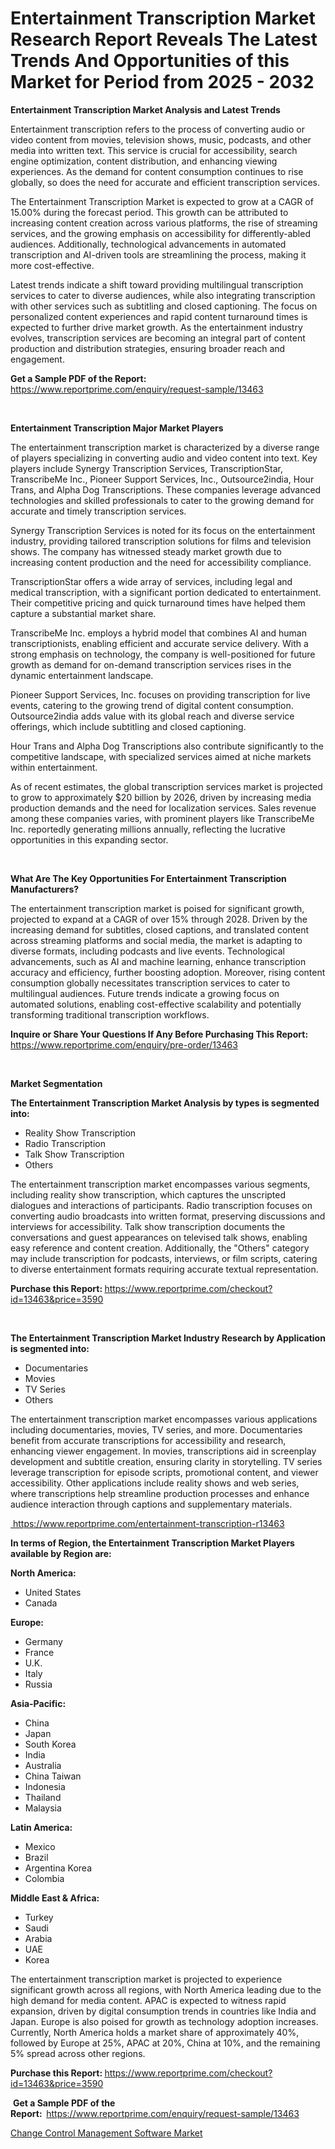<p><h1>Entertainment Transcription Market Research Report Reveals The Latest Trends And Opportunities of this Market for Period from 2025 - 2032</h1></p><p><strong>Entertainment Transcription Market Analysis and Latest Trends</strong></p>
<p><p>Entertainment transcription refers to the process of converting audio or video content from movies, television shows, music, podcasts, and other media into written text. This service is crucial for accessibility, search engine optimization, content distribution, and enhancing viewing experiences. As the demand for content consumption continues to rise globally, so does the need for accurate and efficient transcription services.</p><p>The Entertainment Transcription Market is expected to grow at a CAGR of 15.00% during the forecast period. This growth can be attributed to increasing content creation across various platforms, the rise of streaming services, and the growing emphasis on accessibility for differently-abled audiences. Additionally, technological advancements in automated transcription and AI-driven tools are streamlining the process, making it more cost-effective.</p><p>Latest trends indicate a shift toward providing multilingual transcription services to cater to diverse audiences, while also integrating transcription with other services such as subtitling and closed captioning. The focus on personalized content experiences and rapid content turnaround times is expected to further drive market growth. As the entertainment industry evolves, transcription services are becoming an integral part of content production and distribution strategies, ensuring broader reach and engagement.</p></p>
<p><strong>Get a Sample PDF of the Report:&nbsp;</strong> <a href="https://www.reportprime.com/enquiry/request-sample/13463?utm_campaign=2193&utm_medium=2&utm_source=Github&utm_content=ia&utm_term=20032025&utm_id=entertainment-transcription">https://www.reportprime.com/enquiry/request-sample/13463</a></p>
<p>&nbsp;</p>
<p><strong>Entertainment Transcription Major Market Players</strong></p>
<p><p>The entertainment transcription market is characterized by a diverse range of players specializing in converting audio and video content into text. Key players include Synergy Transcription Services, TranscriptionStar, TranscribeMe Inc., Pioneer Support Services, Inc., Outsource2india, Hour Trans, and Alpha Dog Transcriptions. These companies leverage advanced technologies and skilled professionals to cater to the growing demand for accurate and timely transcription services.</p><p>Synergy Transcription Services is noted for its focus on the entertainment industry, providing tailored transcription solutions for films and television shows. The company has witnessed steady market growth due to increasing content production and the need for accessibility compliance.</p><p>TranscriptionStar offers a wide array of services, including legal and medical transcription, with a significant portion dedicated to entertainment. Their competitive pricing and quick turnaround times have helped them capture a substantial market share.</p><p>TranscribeMe Inc. employs a hybrid model that combines AI and human transcriptionists, enabling efficient and accurate service delivery. With a strong emphasis on technology, the company is well-positioned for future growth as demand for on-demand transcription services rises in the dynamic entertainment landscape.</p><p>Pioneer Support Services, Inc. focuses on providing transcription for live events, catering to the growing trend of digital content consumption. Outsource2india adds value with its global reach and diverse service offerings, which include subtitling and closed captioning.</p><p>Hour Trans and Alpha Dog Transcriptions also contribute significantly to the competitive landscape, with specialized services aimed at niche markets within entertainment.</p><p>As of recent estimates, the global transcription services market is projected to grow to approximately $20 billion by 2026, driven by increasing media production demands and the need for localization services. Sales revenue among these companies varies, with prominent players like TranscribeMe Inc. reportedly generating millions annually, reflecting the lucrative opportunities in this expanding sector.</p></p>
<p>&nbsp;</p>
<p><strong>What Are The Key Opportunities For Entertainment Transcription Manufacturers?</strong></p>
<p><p>The entertainment transcription market is poised for significant growth, projected to expand at a CAGR of over 15% through 2028. Driven by the increasing demand for subtitles, closed captions, and translated content across streaming platforms and social media, the market is adapting to diverse formats, including podcasts and live events. Technological advancements, such as AI and machine learning, enhance transcription accuracy and efficiency, further boosting adoption. Moreover, rising content consumption globally necessitates transcription services to cater to multilingual audiences. Future trends indicate a growing focus on automated solutions, enabling cost-effective scalability and potentially transforming traditional transcription workflows.</p></p>
<p><strong>Inquire or Share Your Questions If Any Before Purchasing This Report:</strong> <a href="https://www.reportprime.com/enquiry/pre-order/13463?utm_campaign=2193&utm_medium=2&utm_source=Github&utm_content=ia&utm_term=20032025&utm_id=entertainment-transcription">https://www.reportprime.com/enquiry/pre-order/13463</a></p>
<p>&nbsp;</p>
<p><strong>Market Segmentation</strong></p>
<p><strong>The Entertainment Transcription Market Analysis by types is segmented into:</strong></p>
<p><ul><li>Reality Show Transcription</li><li>Radio Transcription</li><li>Talk Show Transcription</li><li>Others</li></ul></p>
<p><p>The entertainment transcription market encompasses various segments, including reality show transcription, which captures the unscripted dialogues and interactions of participants. Radio transcription focuses on converting audio broadcasts into written format, preserving discussions and interviews for accessibility. Talk show transcription documents the conversations and guest appearances on televised talk shows, enabling easy reference and content creation. Additionally, the "Others" category may include transcription for podcasts, interviews, or film scripts, catering to diverse entertainment formats requiring accurate textual representation.</p></p>
<p><strong>Purchase this Report:&nbsp;</strong><a href="https://www.reportprime.com/checkout?id=13463&price=3590&utm_campaign=2193&utm_medium=2&utm_source=Github&utm_content=ia&utm_term=20032025&utm_id=entertainment-transcription">https://www.reportprime.com/checkout?id=13463&price=3590</a></p>
<p>&nbsp;</p>
<p><strong>The Entertainment Transcription Market Industry Research by Application is segmented into:</strong></p>
<p><ul><li>Documentaries</li><li>Movies</li><li>TV Series</li><li>Others</li></ul></p>
<p><p>The entertainment transcription market encompasses various applications including documentaries, movies, TV series, and more. Documentaries benefit from accurate transcriptions for accessibility and research, enhancing viewer engagement. In movies, transcriptions aid in screenplay development and subtitle creation, ensuring clarity in storytelling. TV series leverage transcription for episode scripts, promotional content, and viewer accessibility. Other applications include reality shows and web series, where transcriptions help streamline production processes and enhance audience interaction through captions and supplementary materials.</p></p>
<p><a href="https://www.reportprime.com/entertainment-transcription-r13463?utm_campaign=2193&utm_medium=2&utm_source=Github&utm_content=ia&utm_term=20032025&utm_id=entertainment-transcription">&nbsp;https://www.reportprime.com/entertainment-transcription-r13463</a></p>
<p><strong>In terms of Region, the Entertainment Transcription Market Players available by Region are:</strong></p>
<p>
    <p> <strong> North America: </strong>
        <ul>
            <li>United States</li>
            <li>Canada</li>
        </ul>
        </p> 
    <p> <strong> Europe: </strong>
        <ul>
            <li>Germany</li>
            <li>France</li>
            <li>U.K.</li>
            <li>Italy</li>
            <li>Russia</li>
        </ul>
        </p> 
    <p> <strong> Asia-Pacific: </strong>
        <ul>
            <li>China</li>
            <li>Japan</li>
            <li>South Korea</li>
            <li>India</li>
            <li>Australia</li>
            <li>China Taiwan</li>
            <li>Indonesia</li>
            <li>Thailand</li>
            <li>Malaysia</li>
        </ul>
        </p> 
    <p> <strong> Latin America: </strong>
        <ul>
            <li>Mexico</li>
            <li>Brazil</li>
            <li>Argentina Korea</li>
            <li>Colombia</li>
        </ul>
        </p> 
    <p> <strong> Middle East & Africa: </strong>
        <ul>
            <li>Turkey</li>
            <li>Saudi</li>
            <li>Arabia</li>
            <li>UAE</li>
            <li>Korea</li>
        </ul>
    </p>
    </p>
<p><p>The entertainment transcription market is projected to experience significant growth across all regions, with North America leading due to the high demand for media content. APAC is expected to witness rapid expansion, driven by digital consumption trends in countries like India and Japan. Europe is also poised for growth as technology adoption increases. Currently, North America holds a market share of approximately 40%, followed by Europe at 25%, APAC at 20%, China at 10%, and the remaining 5% spread across other regions.</p></p>
<p><strong>Purchase this Report: </strong><a href="https://www.reportprime.com/checkout?id=13463&price=3590&utm_campaign=2193&utm_medium=2&utm_source=Github&utm_content=ia&utm_term=20032025&utm_id=entertainment-transcription">https://www.reportprime.com/checkout?id=13463&price=3590</a></p>
<p>&nbsp;<strong>Get a Sample PDF of the Report:&nbsp;&nbsp;</strong><a href="https://www.reportprime.com/enquiry/request-sample/13463?utm_campaign=2193&utm_medium=2&utm_source=Github&utm_content=ia&utm_term=20032025&utm_id=entertainment-transcription">https://www.reportprime.com/enquiry/request-sample/13463</a></p>
<p><strong></strong></p>
<p><p><a href="https://github.com/ygfu6u/Market-Research-Report-List-2/blob/main/change-control-management-software-market.md?utm_campaign=2193&utm_medium=2&utm_source=Github&utm_content=ia&utm_term=20032025&utm_id=entertainment-transcription">Change Control Management Software Market</a></p></p>
